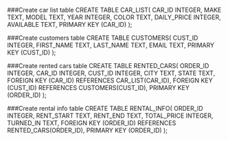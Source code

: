 ###Create car list table
CREATE TABLE CAR_LIST(
  CAR_ID INTEGER,
  MAKE TEXT,
  MODEL TEXT,
  YEAR INTEGER,
  COLOR TEXT,
  DAILY_PRICE INTEGER,
  AVAILABLE TEXT,
  PRIMARY KEY (CAR_ID)
);

###Create customers table
CREATE TABLE CUSTOMERS(
  CUST_ID INTEGER,
  FIRST_NAME TEXT,
  LAST_NAME TEXT,
  EMAIL TEXT,
  PRIMARY KEY (CUST_ID)
);

###Create rented cars table
CREATE TABLE RENTED_CARS(
  ORDER_ID INTEGER,
  CAR_ID INTEGER,
  CUST_ID INTEGER,
  CITY TEXT,
  STATE TEXT,
  FOREIGN KEY (CAR_ID) REFERENCES CAR_LIST(CAR_ID),
  FOREIGN KEY (CUST_ID) REFERENCES CUSTOMERS(CUST_ID),
  PRIMARY KEY (ORDER_ID)
);

###Create rental info table
CREATE TABLE RENTAL_INFO(
  ORDER_ID INTEGER,
  RENT_START TEXT, 
  RENT_END TEXT,
  TOTAL_PRICE INTEGER,
  TURNED_IN TEXT,
  FOREIGN KEY (ORDER_ID) REFERENCES RENTED_CARS(ORDER_ID),
  PRIMARY KEY (ORDER_ID)
);

